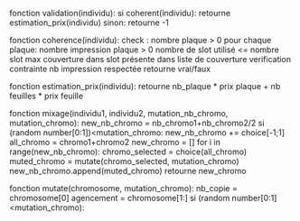 
fonction validation(individu):
    si coherent(individu):
        retourne estimation_prix(individu)
    sinon:
        retourne -1

fonction coherence(individu):
    check :
        nombre plaque > 0
        pour chaque plaque:
            nombre impression plaque > 0
            nombre de slot utilisé <= nombre slot max
            couverture dans slot présente dans liste de couverture
        verification contrainte nb impression respectée
    retourne vrai/faux

fonction estimation_prix(individu):
    retourne nb_plaque * prix plaque + nb feuilles * prix feuille

fonction mixage(individu1, individu2, mutation_nb_chromo, mutation_chromo):
    new_nb_chromo = nb_chromo1+nb_chromo2/2
    si (random number[0:1])<mutation_chromo:
        new_nb_chromo += choice[-1;1]
    all_chromo = chromo1+chromo2
    new_chromo = []
    for i in range(new_nb_chromo):
        chromo_selected = choice(all_chromo)
        muted_chromo = mutate(chromo_selected, mutation_chromo)
        new_nb_chromo.append(muted_chromo)
    retourne new_chromo

fonction mutate(chromosome, mutation_chromo):
    nb_copie = chromosome[0]
    agencement = chromosome[1:]
    si (random number[0:1]<mutation_chromo):

    